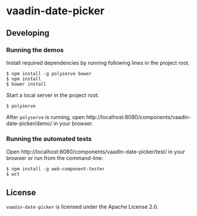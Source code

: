 # vaadin-date-picker

## Developing

### Running the demos

Install required dependencies by running following lines in the project root.
```shell
$ npm install -g polyserve bower
$ npm install
$ bower install
```

Start a local server in the project root.
```shell
$ polyserve
```

After `polyserve` is running, open http://localhost:8080/components/vaadin-date-picker/demo/ in your browser.

### Running the automated tests

Open http://localhost:8080/components/vaadin-date-picker/test/ in your browser or
run from the command-line:
```shell
$ npm install -g web-component-tester
$ wct
```

## License

`vaadin-date-picker` is licensed under the Apache License 2.0.
